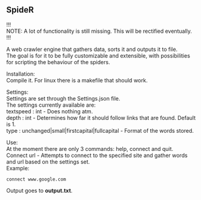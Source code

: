 ## SpideR

!!!  
NOTE: A lot of functionality is still missing. This will be rectified eventually.  
!!!  

A web crawler engine that gathers data, sorts it and outputs it to file.  
The goal is for it to be fully customizable and extensible, with possibilities for scripting the behaviour of the spiders.  

Installation:  
Compile it. For linux there is a makefile that should work.  

Settings:  
Settings are set through the Settings.json file.  
The settings currently available are:  
textspeed : int - Does nothing atm.  
depth : int - Determines how far it should follow links that are found. Default is 1.  
type : unchanged|small|firstcapital|fullcapital - Format of the words stored.  

Use:  
At the moment there are only 3 commands: help, connect and quit.  
Connect url - Attempts to connect to the specified site and gather words and url based on the settings set.  
Example:
```
connect www.google.com
```
Output goes to **output.txt**. 

